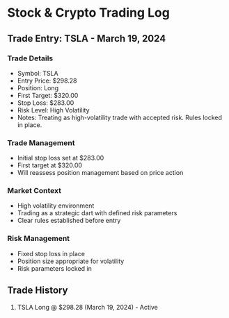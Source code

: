# Stock & Crypto Trading Log

## Trade Entry: TSLA - March 19, 2024

### Trade Details
- Symbol: TSLA
- Entry Price: $298.28
- Position: Long
- First Target: $320.00
- Stop Loss: $283.00
- Risk Level: High Volatility
- Notes: Treating as high-volatility trade with accepted risk. Rules locked in place.

### Trade Management
- Initial stop loss set at $283.00
- First target at $320.00
- Will reassess position management based on price action

### Market Context
- High volatility environment
- Trading as a strategic dart with defined risk parameters
- Clear rules established before entry

### Risk Management
- Fixed stop loss in place
- Position size appropriate for volatility
- Risk parameters locked in

## Trade History
1. TSLA Long @ $298.28 (March 19, 2024) - Active 
